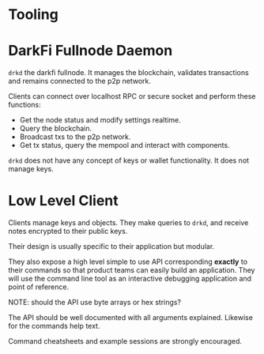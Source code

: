 # Tooling

# DarkFi Fullnode Daemon

`drkd` the darkfi fullnode. It manages the blockchain, validates transactions
and remains connected to the p2p network.

Clients can connect over localhost RPC or secure socket and perform these functions:

* Get the node status and modify settings realtime.
* Query the blockchain.
* Broadcast txs to the p2p network.
* Get tx status, query the mempool and interact with components.

`drkd` does not have any concept of keys or wallet functionality. It does not
manage keys.

# Low Level Client

Clients manage keys and objects. They make queries to `drkd`, and receive notes
encrypted to their public keys.

Their design is usually specific to their application but modular.

They also expose a high level simple to use API corresponding **exactly** to
their commands so that product teams can easily build an application. They will
use the command line tool as an interactive debugging application and
point of reference.

NOTE: should the API use byte arrays or hex strings?

The API should be well documented with all arguments explained. Likewise for the
commands help text.

Command cheatsheets and example sessions are strongly encouraged.


